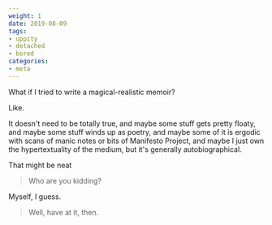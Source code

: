 ```yaml
---
weight: 1
date: 2019-08-09
tags:
- uppity
- detached
- bored
categories:
- meta
---
```


What if I tried to write a magical-realistic memoir?

Like.

It doesn't need to be totally true, and maybe some stuff gets pretty floaty, and maybe some stuff winds up as poetry, and maybe some of it is ergodic with scans of manic notes or bits of Manifesto Project, and maybe I just own the hypertextuality of the medium, but it's generally autobiographical.

That might be neat

> Who are you kidding?

Myself, I guess.

> Well, have at it, then.
